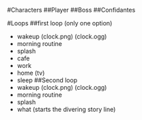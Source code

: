 #Characters
##Player
##Boss
##Confidantes

#Loops
##first loop (only one option)
  - wakeup (clock.png) (clock.ogg)
  - morning routine
  - splash
  - cafe
  - work
  - home (tv)
  - sleep
##Second loop
  - wakeup (clock.png) (clock.ogg)
  - morning routine
  - splash
  - what (starts the divering story line)
  